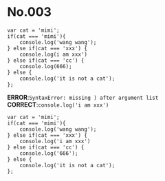 # No.003
```
var cat = 'mimi';
if(cat === 'mimi'){
    console.log('wang wang');
} else if(cat === 'xxx') {
    console.log(i am xxx')
} else if(cat === 'cc') {
    console.log(666);
} else {
    console.log('it is not a cat');
};
```
**ERROR**:`SyntaxError: missing ) after argument list`  
**CORRECT**:`console.log('i am xxx')`   
```
var cat = 'mimi';
if(cat === 'mimi'){
    console.log('wang wang');
} else if(cat === 'xxx') {
    console.log('i am xxx')
} else if(cat === 'cc') {
    console.log('666');
} else {
    console.log('it is not a cat');
};
```
